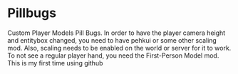 # Pillbugs
Custom Player Models Pill Bugs.
In order to have the player camera height and entitybox changed, you need to have pehkui or some other scaling mod. Also, scaling needs to be enabled on the world or server for it to work. To not see a regular player hand, you need the First-Person Model mod. This is my first time using github

